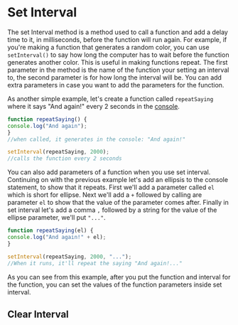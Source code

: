# Set Interval
The set Interval method is a method used to call a function and add a delay time to it, in milliseconds,  before the function will run again. For example, if you're making a function that generates a random color, you can use `setInterval()` to say how long the computer has to wait before the function generates another color. This is useful in making functions repeat. The first parameter in the method is the name of the function your setting an interval to, the second parameter is for how long the interval will be.  You can add extra parameters in case you want to add the parameters for the function.

As another simple example, let's create a function called `repeatSaying` where it says "And again!" every 2 seconds in the [console](https://javascript.sumankunwar.com.np/en/exercises/console.html). 

```js
function repeatSaying() {
console.log("And again");
}
//when called, it generates in the console: "And again!"

setInterval(repeatSaying, 2000);
//calls the function every 2 seconds


```
You can also add parameters of a function when you use set interval. Continuing on with the previous example let's add an ellipsis to the console statement, to show that it repeats. First we'll add a parameter called `el` which is short for ellipse. Next we'll add a `+` followed by calling are parameter `el` to show that the value of the parameter comes after. Finally in set interval let's add a comma `,` followed by a string for the value of the ellipse parameter, we'll put `"..."`.

```js
function repeatSaying(el) {
console.log("And again!" + el);
}

setInterval(repeatSaying, 2000, "...");
//When it runs, it'll repeat the saying "And again!..."
```

As you can see from this example, after you put the function and interval for the function, you can set the values of the function parameters inside set interval. 

## Clear Interval


